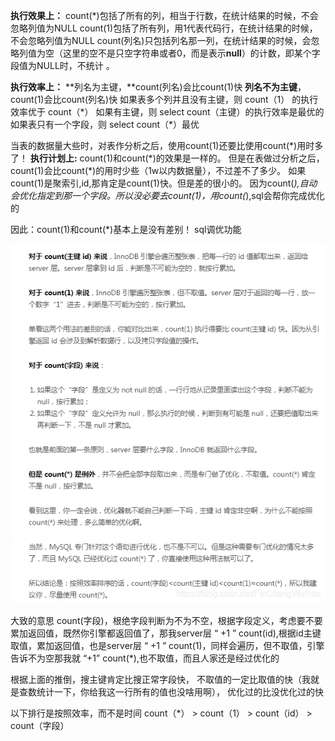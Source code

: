 **执行效果上：** 
count(*)包括了所有的列，相当于行数，在统计结果的时候，不会忽略列值为NULL 
count(1)包括了所有列，用1代表代码行，在统计结果的时候，不会忽略列值为NULL 
count(列名)只包括列名那一列，在统计结果的时候，会忽略列值为空（这里的空不是只空字符串或者0，而是表示**null**）的计数，即某个字段值为NULL时，不统计 。



**执行效率上：** 
**列名为主键，**count(列名)会比count(1)快 
**列名不为主键**，count(1)会比count(列名)快 
如果表多个列并且没有主键，则 count（1） 的执行效率优于 count（*） 
如果有主键，则 select count（主键）的执行效率是最优的 
如果表只有一个字段，则 select count（\*）最优

当表的数据量大些时，对表作分析之后，使用count(1)还要比使用count(\*)用时多了！ 
**执行计划上:**
count(1)和count(\*)的效果是一样的。 但是在表做过分析之后，count(1)会比count(\*)的用时少些（1w以内数据量），不过差不了多少。 如果count(1)是聚索引,id,那肯定是count(1)快。但是差的很小的。 因为count(*),自动会优化指定到那一个字段。所以没必要去count(1)，用count(*),sql会帮你完成优化的

因此：count(1)和count(*)基本上是没有差别！ sql调优功能

![在这里插入图片描述](../source/img/watermark,type_ZmFuZ3poZW5naGVpdGk,shadow_10,text_aHR0cHM6Ly9ibG9nLmNzZG4ubmV0L0ZlaUNoYW5nV3VSYW8=,size_16,color_FFFFFF,t_70.png)

大致的意思
count(字段)，根绝字段判断为不为不空，根据字段定义，考虑要不要累加返回值，既然你引擎都返回值了，那我server层 “ +1 ”
count(id),根据id主键取值，累加返回值，也是server层 “ +1 ”
count(1)，同样会遍历，但不取值，引擎告诉不为空那我就 “+1”
count(*),也不取值，而且人家还是经过优化的

根据上面的推倒，搜主键肯定比搜正常字段快， 不取值的一定比取值的快（我就是查数统计一下，你给我这一行所有的值也没啥用啊）， 优化过的比没优化过的快

以下排行是按照效率，而不是时间
count（*） > count（1） > count（id） > count（字段）